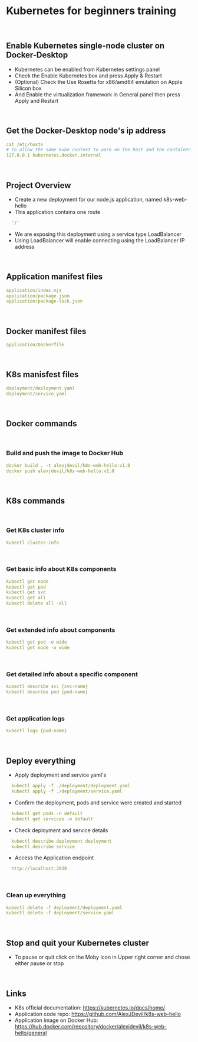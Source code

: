 # Kubernetes for beginners training

<br />

## Enable Kubernetes single-node cluster on Docker-Desktop 
* Kubernetes can be enabled from Kubernetes settings panel
* Check the Enable Kubernetes box and press Apply & Restart 
* (Optional) Check the Use Rosetta for x86/amd64 emulation on Apple Silicon box
* And Enable the virtualization framework in General panel then press Apply and Restart

<br />

## Get the Docker-Desktop node's ip address
```yaml
cat /etc/hosts
# To allow the same kube context to work on the host and the container:
127.0.0.1 kubernetes.docker.internal
```
<br />

## Project Overview
* Create a new deployment for our node.js application, named k8s-web-hello
* This application contains one route
```yaml
  '/'
```
* We are exposing this deployment using a service type LoadBalancer
* Using LoadBalancer will enable connecting using the LoadBalancer IP address

<br />

## Application manifest files
```yaml
application/index.mjs
application/package.json
application/package-lock.json
```
<br />

## Docker manifest files
```yaml
application/Dockerfile
```
<br />

## K8s manisfest files
```yaml
deployment/deployment.yaml
deployment/service.yaml
``` 

<br />

## Docker commands

<br />

### Build and push the image to Docker Hub
```yaml
docker build . -t alexjdevil/k8s-web-hello:v1.0
docker push alexjdevil/k8s-web-hello:v1.0
```
<br />

## K8s commands

<br />

### Get K8s cluster info
```yaml    
kubectl cluster-info
```

<br />

### Get basic info about K8s components
```yaml
kubectl get node
kubectl get pod
kubectl get svc
kubectl get all
kubectl delete all -all
```
<br />

### Get extended info about components
```yaml
kubectl get pod -o wide
kubectl get node -o wide
```

<br />

### Get detailed info about a specific component
```yaml
kubectl describe svc {svc-name}
kubectl describe pod {pod-name}
```

<br />

### Get application logs
```yaml
kubectl logs {pod-name}
```
<br />

## Deploy everything
* Apply deployment and service yaml's
```yaml
  kubectl apply -f ./deployment/deployment.yaml
  kubectl apply -f ./deployment/service.yaml
```
* Confirm the deployment, pods and service were created and started
```yaml
  kubectl get pods -n default
  kubectl get services -n default
```
* Check deployment and service details
```yaml
  kubectl describe deployment deployment
  kubectl describe service 
```
* Access the Application endpoint
```yaml
  http://localhost:3030
```
<br />

### Clean up everything
```yaml
kubectl delete -f deployment/deployment.yaml
kubectl delete -f deployment/service.yaml 
```

<br />

## Stop and quit your Kubernetes cluster
* To pause or quit click on the Moby icon in Upper right corner and chose either pause or stop 

<br />

## Links
* K8s official documentation: https://kubernetes.io/docs/home/
* Application code repo: https://github.com/AlexJDevil/k8s-web-hello
* Application image on Docker Hub: https://hub.docker.com/repository/docker/alexjdevil/k8s-web-hello/general

